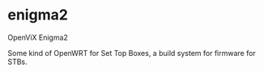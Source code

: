enigma2
=======

OpenViX Enigma2 

Some kind of OpenWRT for Set Top Boxes,
a build system for firmware for STBs.
